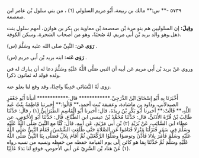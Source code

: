 ٥٧٣٩ -** س:** مالك بن ربيعة، أَبُو مريم السلولي (٦) ، من بني سلول بْن عامر ابن صعصعة.

**وقِيلَ:** إن السلوليين هم بنو مرة بْن صعصعة بْن معاوية بن بكر بن هوازن، أمهم سلول بنت ذهل.وهو والد بريد بْن أَبي مريم. لهُ صُحبَةٌ، وهو من أصحاب الشجرة، وسكن الكوفة.

**رَوَى عَن:** النَّبِيِّ صلى الله عليه وسَلَّمَ (س) .

**رَوَى عَنه:** ابنه بريد بْن أَبي مريم (س) .

وروي عَنْ بريد بْن أَبي مريم عَن أبيه أن النبي صَلَّى اللَّهُ عَلَيْهِ وسَلَّمَ دعا له أن يبارك له في ولده فولد له ثمانون ذكرا.

رَوَى لَهُ النَّسَائي حَدِيثًا واحِدًا، وقد وقع لنا بعلو عنه.

أَخْبَرَنَا بِهِ أَبُو إِسْحَاقَ ابْنُ الدَّرَجِيِّ،************ قال:************ أنبأنا أَبُو جَعْفَرٍ الصيدلاني، وداود بن ماشادة، وعفيفة بْنت أحمد،** قَالُوا:** أخبرتنا فَاطِمَةُ بِنْتُ عَبد اللَّهِ،** قَالَتْ:** أخبرنا أَبُو بَكْرِ بْنُ رِيذَةَ، قال: أخبرنا أَبُو الْقَاسِمِ الطَّبَرَانِيُّ (١) ، قال: حَدَّثَنَا طَالِبُ بْنُ قُرَّةَ الأَذَنَيُّ، قال: حَدَّثَنَا مُحَمَّدُ بْنُ عيسى ابن الطَّبَّاعِ، قال: حَدَّثَنَا أَبُو الأَحْوَصِ، عن عطاء ابن السَّائِبِ، عَنْ بُرَيْدِ (٢) بْنِ أَبي مَرْيَمَ، عَن أَبِيهِ، قال: كُنَّا مع النَّبِيّ صَلَّى اللَّهُ عَلَيْهِ وسَلَّمَ فِي سَفَرٍ فَنَزَلْنَا مَنْزِلا فَنَامُوا عَنِ الصَّلاةِ حَتَّى طَلَعَتِ الشَّمْسُ، فَقَامَ النَّبِيُّ صَلَّى اللَّهُ عَلَيْهِ وسَلَّمَ فَأَمَرَ بِلالا فَأَذَّنَ وتوضؤا وصَلَّوُا الرَّكْعَتَيْنِ ثُمَّ أَقَامَ بِلالٌ فَصَلَّى بِنَا النَّبِيُّ صَلَّى اللَّهُ عَلَيْهِ وسَلَّمَ ثُمَّ حَدَّثَنَا بِمَا هو كائن إِلَى يوم القيامة حفظه من حفظه ونسيه من نسيه.رواه (١) عَنْ هناد بْن السَّرِيّ عَن أبي الأَحوص، فوقع لنا بَدَلا عَالِيًا.